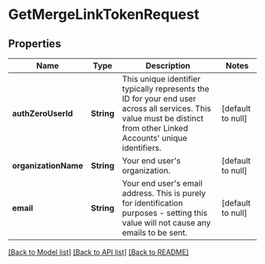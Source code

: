 # GetMergeLinkTokenRequest
## Properties

| Name | Type | Description | Notes |
|------------ | ------------- | ------------- | -------------|
| **authZeroUserId** | **String** | This unique identifier typically represents the ID for your end user across all services. This value must be distinct from other Linked Accounts&#39; unique identifiers. | [default to null] |
| **organizationName** | **String** | Your end user&#39;s organization. | [default to null] |
| **email** | **String** | Your end user&#39;s email address. This is purely for identification purposes - setting this value will not cause any emails to be sent. | [default to null] |

[[Back to Model list]](../README.md#documentation-for-models) [[Back to API list]](../README.md#documentation-for-api-endpoints) [[Back to README]](../README.md)

